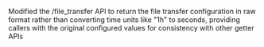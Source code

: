 Modified the /file_transfer API to return the file transfer configuration in raw format rather than converting time units like "1h" to seconds, providing callers with the original configured values for consistency with other getter APIs
